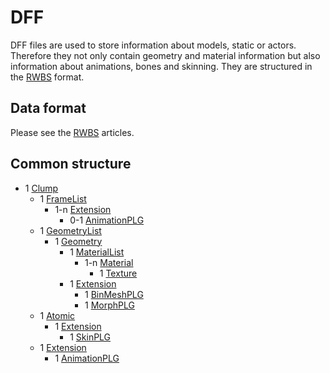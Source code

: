 # DFF
DFF files are used to store information about models, static or actors. Therefore they not only contain geometry and material information but also information about animations, bones and skinning. They are structured in the [RWBS](./RWBS/index.md) format.

## Data format
Please see the [RWBS](./RWBS/index.md) articles.

## Common structure

* 1 [Clump](./RWBS/RWClump.md)
    * 1 [FrameList](./RWBS/RWFrameList.md)
        * 1-n [Extension](./RWBS/RWExtension.md)
            * 0-1 [AnimationPLG](./RWBS/RWAnimationPLG.md)
    * 1 [GeometryList](./RWBS/RWGeometryList.md)
        * 1 [Geometry](./RWBS/RWGeometry.md)
            * 1 [MaterialList](./RWBS/RWMaterialList.md)
                * 1-n [Material](./RWBS/RWMaterial.md)
                    * 1 [Texture](./RWBS/RWTexture.md)
            * 1 [Extension](./RWBS/RWExtension.md)
                * 1 [BinMeshPLG](./RWBS/RWBinMeshPLG.md)
                * 1 [MorphPLG](./RWBS/RWMorphPLG.md)
    * 1 [Atomic](./RWBS/RWAtomic.md)
        * 1 [Extension](./RWBS/RWExtension.md)
            * 1 [SkinPLG](./RWBS/RWSkinPLG.md)
    * 1 [Extension](./RWBS/RWExtension.md)
        * 1 [AnimationPLG](./RWBS/RWAnimationPLG.md)
